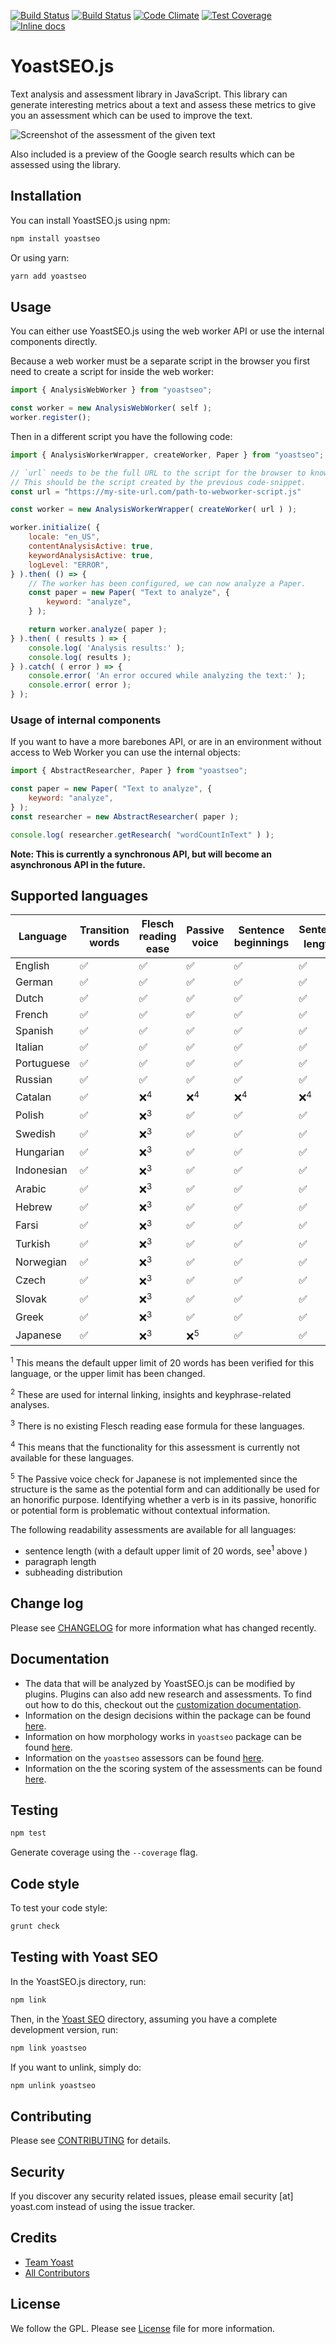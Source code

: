 [![Build Status](https://travis-ci.org/Yoast/YoastSEO.js.svg?branch=master)](https://travis-ci.org/Yoast/js-text-analysis)
[![Build Status](https://travis-ci.org/Yoast/YoastSEO.js.svg?branch=master)](https://travis-ci.org/Yoast/js-text-analysis)
[![Code Climate](https://codeclimate.com/repos/5524f75d69568028f6000fda/badges/f503961401819f93c64c/gpa.svg)](https://codeclimate.com/repos/5524f75d69568028f6000fda/feed)
[![Test Coverage](https://codeclimate.com/repos/5524f75d69568028f6000fda/badges/f503961401819f93c64c/coverage.svg)](https://codeclimate.com/repos/5524f75d69568028f6000fda/coverage)
[![Inline docs](http://inch-ci.org/github/yoast/yoastseo.js.svg?branch=master)](http://inch-ci.org/github/yoast/yoastseo.js)

# YoastSEO.js

Text analysis and assessment library in JavaScript. This library can generate interesting metrics about a text and assess these metrics to give you an assessment which can be used to improve the text.

![Screenshot of the assessment of the given text](/packages/yoastseo/images/assessment.png)

Also included is a preview of the Google search results which can be assessed using the library.

## Installation

You can install YoastSEO.js using npm:

```bash
npm install yoastseo
```

Or using yarn:

```bash
yarn add yoastseo
```

## Usage

You can either use YoastSEO.js using the web worker API or use the internal components directly.

Because a web worker must be a separate script in the browser you first need to create a script for inside the web worker:

```js
import { AnalysisWebWorker } from "yoastseo";

const worker = new AnalysisWebWorker( self );
worker.register();
```

Then in a different script you have the following code:

```js
import { AnalysisWorkerWrapper, createWorker, Paper } from "yoastseo";

// `url` needs to be the full URL to the script for the browser to know where to load the worker script from.
// This should be the script created by the previous code-snippet.
const url = "https://my-site-url.com/path-to-webworker-script.js"

const worker = new AnalysisWorkerWrapper( createWorker( url ) );

worker.initialize( {
    locale: "en_US",
    contentAnalysisActive: true,
    keywordAnalysisActive: true,
    logLevel: "ERROR",
} ).then( () => {
    // The worker has been configured, we can now analyze a Paper.
    const paper = new Paper( "Text to analyze", {
        keyword: "analyze",
    } );

    return worker.analyze( paper );
} ).then( ( results ) => {
    console.log( 'Analysis results:' );
    console.log( results );
} ).catch( ( error ) => {
    console.error( 'An error occured while analyzing the text:' );
    console.error( error );
} );
```

### Usage of internal components

If you want to have a more barebones API, or are in an environment without access to Web Worker you can use the internal objects:

```js
import { AbstractResearcher, Paper } from "yoastseo";

const paper = new Paper( "Text to analyze", {
    keyword: "analyze",
} );
const researcher = new AbstractResearcher( paper );

console.log( researcher.getResearch( "wordCountInText" ) );
```

**Note: This is currently a synchronous API, but will become an asynchronous API in the future.**

## Supported languages
| Language   	| Transition words 	| Flesch reading ease 	| Passive voice 	| Sentence beginnings 	| Sentence length<sup>1</sup> 	| Function words<sup>2</sup> 	|
|------------	|------------------	|---------------------	|---------------	|---------------------	|-----------------------------	|----------------------------	|
| English    	| ✅                	| ✅                   	| ✅             	| ✅                   	| ✅                           	| ✅                          	|
| German     	| ✅                	| ✅                   	| ✅             	| ✅                   	| ✅                           	| ✅                          	|
| Dutch      	| ✅                	| ✅                   	| ✅             	| ✅                   	| ✅                           	| ✅                          	|
| French     	| ✅                	| ✅                   	| ✅             	| ✅                   	| ✅                           	| ✅                          	|
| Spanish    	| ✅                	| ✅                   	| ✅             	| ✅                   	| ✅                           	| ✅                          	|
| Italian    	| ✅                	| ✅                   	| ✅             	| ✅                   	| ✅                           	| ✅                          	|
| Portuguese 	| ✅                	| ✅                   	| ✅             	| ✅                   	| ✅                           	| ✅                          	|
| Russian    	| ✅                	| ✅                   	| ✅             	| ✅                   	| ✅                           	| ✅                          	|
| Catalan    	| ✅                	| ❌<sup>4</sup>         | ❌<sup>4</sup>    | ❌<sup>4</sup>        | ❌<sup>4</sup>                 |  ❌<sup>4</sup>                  |
| Polish     	| ✅                	| ❌<sup>3</sup>       	| ✅             	| ✅                   	| ✅                           	| ✅                          	|
| Swedish    	| ✅                	| ❌<sup>3</sup>       	| ✅             	| ✅                   	| ✅                           	| ✅                          	|
| Hungarian  	| ✅                	| ❌<sup>3</sup>        |  ✅          	    | ✅           	        | ✅             	            | ✅                 	        |
| Indonesian 	| ✅                	| ❌<sup>3</sup>       	| ✅             	| ✅                   	| ✅                           	| ✅                          	|
| Arabic    	| ✅                	| ❌<sup>3</sup>        | ✅             	| ✅                   	| ✅                           	| ✅                          	|
| Hebrew        | ✅                    | ❌<sup>3</sup>        | ✅                | ✅                     | ✅                            | ✅                             |
| Farsi    	    | ✅                    | ❌<sup>3</sup>        | ✅              	| ✅                    | ✅                             | ✅                          	|
| Turkish     	| ✅                	| ❌<sup>3</sup>       	| ✅             	| ✅                   	| ✅                           	| ✅                          	|
| Norwegian     | ✅                	| ❌<sup>3</sup>        | ✅                 | ✅                   	| ✅                           	| ✅                          	|
| Czech     	| ✅                	| ❌<sup>3</sup>       	| ✅             	| ✅                   	| ✅                           	| ✅                          	|
| Slovak     	| ✅                	| ❌<sup>3</sup>       	| ✅             	| ✅                   	| ✅                           	| ✅                          	|
| Greek     	| ✅                	| ❌<sup>3</sup>       	| ✅             	| ✅                   	| ✅                           	| ✅                          	|
| Japanese     	| ✅                	| ❌<sup>3</sup>       	| ❌<sup>5</sup>    | ✅                    | ✅                            | ✅                             |

<sup>1</sup> This means the default upper limit of 20 words has been verified for this language, or the upper limit has been changed.

<sup>2</sup> These are used for internal linking, insights and keyphrase-related analyses.

<sup>3</sup> There is no existing Flesch reading ease formula for these languages.

<sup>4</sup> This means that the functionality for this assessment is currently not available for these languages.

<sup>5</sup> The Passive voice check for Japanese is not implemented since the structure is the same as the potential form and can additionally be used for an honorific purpose. Identifying whether a verb is in its passive, honorific or potential form is problematic without contextual information.

The following readability assessments are available for all languages:
- sentence length (with a default upper limit of 20 words, see<sup>1</sup> above )
- paragraph length
- subheading distribution

## Change log

Please see [CHANGELOG](CHANGELOG.md) for more information what has changed recently.

## Documentation

* The data that will be analyzed by YoastSEO.js can be modified by plugins. Plugins can also add new research and assessments. To find out how to do this, checkout out the [customization documentation](./docs/Customization.md).
* Information on the design decisions within the package can be found [here](DESIGN%20DECISIONS.md).
* Information on how morphology works in `yoastseo` package can be found [here](MORPHOLOGY.md).
* Information on the `yoastseo` assessors can be found [here](https://github.com/Yoast/wordpress-seo/yoastseo/src/scoring/README.md).
* Information on the the scoring system of the assessments can be found [here](https://github.com/Yoast/wordpress-seo/yoastseo/src/scoring/assessments/README.md).


## Testing

```bash
npm test
```

Generate coverage using the `--coverage` flag.

## Code style

To test your code style:

```bash
grunt check
```

## Testing with Yoast SEO

In the YoastSEO.js directory, run:

```bash
npm link
```

Then, in the [Yoast SEO](https://github.com/Yoast/wordpress-seo) directory, assuming you have a complete development version, run:

```bash
npm link yoastseo
```

If you want to unlink, simply do:

```bash
npm unlink yoastseo
```

## Contributing

Please see [CONTRIBUTING](.github/CONTRIBUTING.md) for details.

## Security

If you discover any security related issues, please email security [at] yoast.com instead of using the issue tracker.

## Credits

- [Team Yoast](https://github.com/orgs/Yoast/people)
- [All Contributors](https://github.com/Yoast/YoastSEO.js/graphs/contributors)

## License

We follow the GPL. Please see [License](LICENSE) file for more information.
